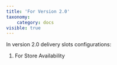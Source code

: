 ```yaml
---
title: 'For Version 2.0'
taxonomy:
    category: docs
visible: true
---
```


In version 2.0 delivery slots configurations:

1. For Store Availability [](https://www.sellacious.com/learn/delivery%20slots/for-version-2-0/product-and-shipping-scope#product-scope)
